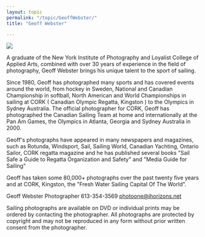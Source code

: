 ```yaml
---
layout: topic
permalink: "/topic/GeoffWebster/"
title: "Geoff Webster"

---
```


<img src="http://k7Waterfront.org/Images/GeoffWebsterSailKingston.jpg" class="floatright image1px">

A graduate of the New York Institute of Photography and Loyalist College of Applied Arts, combined with over 30 years of experience in the field of photography, Geoff Webster brings his unique talent to the sport of sailing.

Since 1980, Geoff has photographed many sports and has covered events around the world, from hockey in Sweden, National and Canadian Championship in softball, North American and World Championships in sailing at CORK ( Canadian Olympic Regatta, Kingston ) to the Olympics in Sydney Australia. The official photographer for CORK, Geoff has photographed the Canadian Sailing Team at home and internationally at the Pan Am Games, the Olympics in Atlanta, Georgia and Sydney Australia in 2000.

Geoff's photographs have appeared in many newspapers and magazines, such as Rotunda, Windsport, Sail, Sailing World, Canadian Yachting, Ontario Sailor, CORK regatta magazine and he has published several books "Sail Safe a Guide to Regatta Organization and Safety" and "Media Guide for Sailing"

Geoff has taken some 80,000+ photographs over the past twenty five years and at CORK, Kingston, the "Fresh Water Sailing Capital Of The World".

Geoff Webster
Photographer
613-354-3569
photoone@ihorizons.net

Sailing photographs are available on DVD or individual prints may be ordered by contacting the photographer. All photographs are protected by copyright and may not be reproduced in any form without prior written consent from the photographer.


